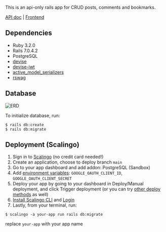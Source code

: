 This is an api-only rails app for CRUD posts, comments and bookmarks. 

[API doc](https://backendapi.osc-fr1.scalingo.io/api-docs/index.html) | [Frontend](https://github.com/chanchanto/blog_app_frontend)

## Dependencies
- Ruby 3.2.0
- Rails 7.0.4.2
- PostgreSQL
- [devise](https://github.com/heartcombo/devise)
- [devise-jwt](https://github.com/waiting-for-dev/devise-jwt)
- [active_model_serializers](https://github.com/rails-api/active_model_serializers)
- [rswag](https://github.com/rswag/rswag)

## Database
![ERD](https://user-images.githubusercontent.com/61821744/230223293-774e66c9-9072-4b58-a938-272778d9961c.jpg)

To initialize database, run:
```
$ rails db:create
$ rails db:migrate
```

## Deployment (Scalingo)
1. Sign in to [Scalingo](https://scalingo.com/) (no credit card needed!)
2. Create an application, choose to deploy branch `main`
3. Go to your app dashboard and add addon: PostgreSQL (Sandbox)
4. Add [environment variables](https://doc.scalingo.com/platform/app/environment#ruby): `GOOGLE_OAUTH_CLIENT_ID`, `GOOGLE_OAUTH_CLIENT_SECRET`
5. Deploy your app by going to your dashboard in Deploy/Manual deployment, and click Trigger deployment
 (or you can try [other deploy methods](https://doc.scalingo.com/platform/deployment/deployment-process#deployment-trigger) as well)
6. [Install Scalingo CLI](https://doc.scalingo.com/platform/cli/start) and [Login](https://doc.scalingo.com/platform/cli/introduction#prerequisites)
7. Lastly, from your terminal, run:
```
$ scalingo -a your-app run rails db:migrate
```
replace `your-app` with your app name